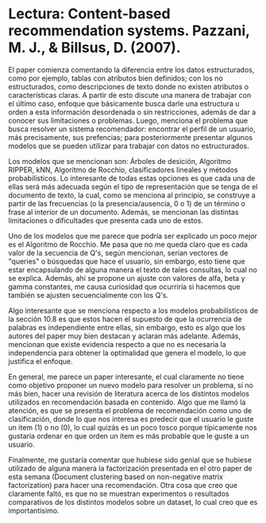 # Lectura: Content-based recommendation systems. Pazzani, M. J., & Billsus, D. (2007).

El paper comienza comentando la diferencia entre los datos estructurados, como por ejemplo, tablas con atributos bien definidos; con los no estructurados, como descripciones de texto donde no existen atributos o características claras. A partir de esto discute una manera de trabajar con el último caso, enfoque que básicamente busca darle una estructura u orden a esta información desordenada o sin restricciones, además de dar a conocer sus limitaciones o problemas. Luego, menciona el problema que busca resolver un sistema recomendador: encontrar el perfil de un usuario, más precisamente, sus prefencias; para posteriormente presentar algunos modelos que se pueden utilizar para trabajar con datos no estructurados. 

Los modelos que se mencionan son: Árboles de desición, Algoritmo RIPPER, kNN, Algoritmo de Rocchio, clasificadores lineales y métodos probabilísticos. Lo interesante de todas estas opciones es que cada una de ellas será más adecuada según el tipo de representación que se tenga de el documento de texto, la cual, como se menciona al principio, se construye a partir de las frecuencias (o la presencia/ausencia, 0 o 1) de un término o frase al interior de un documento. Además, se mencionan las distintas limitaciones o dificultades que presenta cada uno de estos.

Uno de los modelos que me parece que podría ser explicado un poco mejor es el Algoritmo de Rocchio. Me pasa que no me queda claro que es cada valor de la secuencia de Q's, según mencionan, serían vectores de "queries" o búsquedas que hace el usuario, sin embargo, esto tiene que estar encapsulando de alguna manera el texto de tales consultas, lo cual no se explica. Además, ahí se propone un ajuste con valores de alfa, beta y gamma constantes, me causa curiosidad que ocurriría si hacemos que también se ajusten secuencialmente con los Q's. 

Algo interesante que se menciona respecto a los modelos probabilísticos de la sección 10.8 es que estos hacen el supuesto de que la ocurrencia de palabras es independiente entre ellas, sin embargo, esto es algo que los autores del paper muy bien destacan y aclaran más adelante. Además, mencionan que existe evidencia respecto a que no es necesaria la independencia para obtener la optimalidad que genera el modelo, lo que justifica el enfoque.

En general, me parece un paper interesante, el cual claramente no tiene como objetivo proponer un nuevo modelo para resolver un problema, si no más bien, hacer una revisión de literatura acerca de los distintos modelos utilizados en recomendación basada en contenido. Algo que me llamó la atención, es que se presenta el problema de recomendación como uno de clasificación, donde lo que nos interesa es predecir que el usuario le guste un item (1) o no (0), lo cual quizás es un poco tosco porque típicamente nos gustaría ordenar en que orden un item es más probable que le guste a un usuario.

Finalmente, me gustaría comentar que hubiese sido genial que se hubiese utilizado de alguna manera la factorización presentada en el otro paper de esta semana (Document clustering based on non-negative matrix factorization) para hacer una recomendación. Otra cosa que creo que claramente faltó, es que no se muestran experimentos o resultados comparativos de los distintos modelos sobre un dataset, lo cual creo que es importantísimo.
